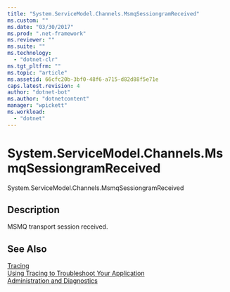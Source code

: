 ```yaml
---
title: "System.ServiceModel.Channels.MsmqSessiongramReceived"
ms.custom: ""
ms.date: "03/30/2017"
ms.prod: ".net-framework"
ms.reviewer: ""
ms.suite: ""
ms.technology: 
  - "dotnet-clr"
ms.tgt_pltfrm: ""
ms.topic: "article"
ms.assetid: 66cfc20b-3bf0-48f6-a715-d82d88f5e71e
caps.latest.revision: 4
author: "dotnet-bot"
ms.author: "dotnetcontent"
manager: "wpickett"
ms.workload: 
  - "dotnet"
---
```

# System.ServiceModel.Channels.MsmqSessiongramReceived
System.ServiceModel.Channels.MsmqSessiongramReceived  
  
## Description  
 MSMQ transport session received.  
  
## See Also  
 [Tracing](../../../../../docs/framework/wcf/diagnostics/tracing/index.md)  
 [Using Tracing to Troubleshoot Your Application](../../../../../docs/framework/wcf/diagnostics/tracing/using-tracing-to-troubleshoot-your-application.md)  
 [Administration and Diagnostics](../../../../../docs/framework/wcf/diagnostics/index.md)
